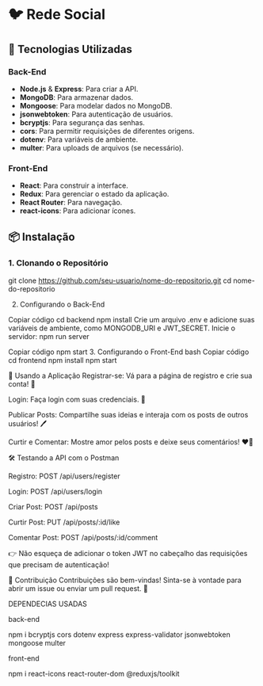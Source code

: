 # 🐦 Rede Social


## 🚀 Tecnologias Utilizadas

### Back-End
- **Node.js** & **Express**: Para criar a API.
- **MongoDB**: Para armazenar dados.
- **Mongoose**: Para modelar dados no MongoDB.
- **jsonwebtoken**: Para autenticação de usuários.
- **bcryptjs**: Para segurança das senhas.
- **cors**: Para permitir requisições de diferentes origens.
- **dotenv**: Para variáveis de ambiente.
- **multer**: Para uploads de arquivos (se necessário).

### Front-End
- **React**: Para construir a interface.
- **Redux**: Para gerenciar o estado da aplicação.
- **React Router**: Para navegação.
- **react-icons**: Para adicionar ícones.

## 📦 Instalação

### 1. Clonando o Repositório


git clone https://github.com/seu-usuario/nome-do-repositorio.git
cd nome-do-repositorio

2. Configurando o Back-End

Copiar código
cd backend
npm install
Crie um arquivo .env e adicione suas variáveis de ambiente, como MONGODB_URI e JWT_SECRET.
Inicie o servidor: npm run server


Copiar código
npm start
3. Configurando o Front-End
bash
Copiar código
cd frontend
npm install
npm start

📝 Usando a Aplicação
Registrar-se: Vá para a página de registro e crie sua conta! 📝

Login: Faça login com suas credenciais. 🔑

Publicar Posts: Compartilhe suas ideias e interaja com os posts de outros usuários! 🖊️

Curtir e Comentar: Mostre amor pelos posts e deixe seus comentários! ❤️💬

🛠️ Testando a API com o Postman

Registro: POST /api/users/register

Login: POST /api/users/login

Criar Post: POST /api/posts

Curtir Post: PUT /api/posts/:id/like

Comentar Post: POST /api/posts/:id/comment

👉 Não esqueça de adicionar o token JWT no cabeçalho das requisições que precisam de autenticação!

🤝 Contribuição
Contribuições são bem-vindas! Sinta-se à vontade para abrir um issue ou enviar um pull request. 🚀


DEPENDECIAS USADAS

back-end

npm i bcryptjs cors dotenv express express-validator jsonwebtoken mongoose multer

front-end

npm i react-icons react-router-dom @reduxjs/toolkit
